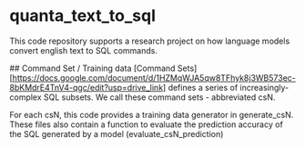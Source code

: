 ﻿# quanta_text_to_sql
This code repository supports a research project on how language models convert english text to SQL commands.

#﻿# Command Set / Training data
[Command Sets][https://docs.google.com/document/d/1HZMqWJA5qw8TFhyk8j3WB573ec-8bKMdrE4TnV4-qgc/edit?usp=drive_link] defines a series of increasingly-complex SQL subsets. We call these command sets - abbreviated csN.

For each csN, this code provides a training data generator in generate_csN. 
These files also contain a function to evaluate the prediction accuracy of the SQL generated by a model (evaluate_csN_prediction)


